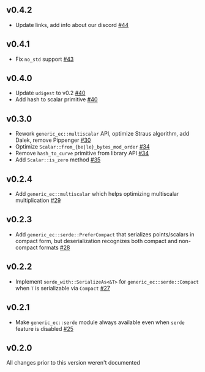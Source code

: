 ## v0.4.2
* Update links, add info about our discord [#44]

[#44]: https://github.com/LFDT-Lockness/generic-ec/pull/44

## v0.4.1
* Fix `no_std` support [#43]

[#43]: https://github.com/LFDT-Lockness/generic-ec/pull/43

## v0.4.0
* Update `udigest` to v0.2 [#40]
* Add hash to scalar primitive [#40]

[#40]: https://github.com/LFDT-Lockness/generic-ec/pull/40

## v0.3.0
* Rework `generic_ec::multiscalar` API, optimize Straus algorithm, add Dalek, remove
  Pippenger [#30]
* Optimize `Scalar::from_{be|le}_bytes_mod_order` [#34]
* Remove `hash_to_curve` primitive from library API [#34]
* Add `Scalar::is_zero` method [#35]

[#30]: https://github.com/LFDT-Lockness/generic-ec/pull/30
[#34]: https://github.com/LFDT-Lockness/generic-ec/pull/34
[#35]: https://github.com/LFDT-Lockness/generic-ec/pull/35

## v0.2.4
* Add `generic_ec::multiscalar` which helps optimizing multiscalar multiplication [#29]

[#29]: https://github.com/LFDT-Lockness/generic-ec/pull/29

## v0.2.3
* Add `generic_ec::serde::PreferCompact` that serializes points/scalars in compact form,
  but deserialization recognizes both compact and non-compact formats [#28]

[#28]: https://github.com/LFDT-Lockness/generic-ec/pull/28

## v0.2.2
* Implement `serde_with::SerializeAs<&T>` for `generic_ec::serde::Compact` when `T` is
  serializable via `Compact` [#27]

[#27]: https://github.com/LFDT-Lockness/generic-ec/pull/27

## v0.2.1
* Make `generic_ec::serde` module always available even when `serde` feature is disabled [#25]

[#25]: https://github.com/LFDT-Lockness/generic-ec/pull/25

## v0.2.0

All changes prior to this version weren't documented
